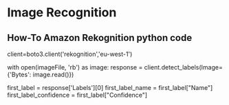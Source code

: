# Image Recognition
## How-To Amazon Rekognition python code
client=boto3.client('rekognition','eu-west-1')

with open(imageFile, 'rb') as image:
    response = client.detect_labels(Image={'Bytes': image.read()})

first_label = response['Labels'][0]
first_label_name = first_label["Name"]
first_label_confidence = first_label["Confidence"]